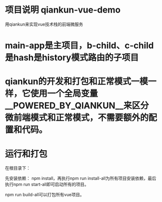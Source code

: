 
# 项目说明 qiankun-vue-demo
用qiankun来实现vue技术栈的前端微服务

# main-app是主项目，b-child、c-child是hash是history模式路由的子项目

# qiankun的开发和打包和正常模式一模一样，它使用一个全局变量__POWERED_BY_QIANKUN__来区分微前端模式和正常模式，不需要额外的配置和代码。


# 运行和打包
在根目录下：

先安装依赖： npm install，再执行npm run install-all为所有项目安装依赖，最后执行npm run start-all即可启动所有的项目。

npm run build-all可以打包所有vue项目。